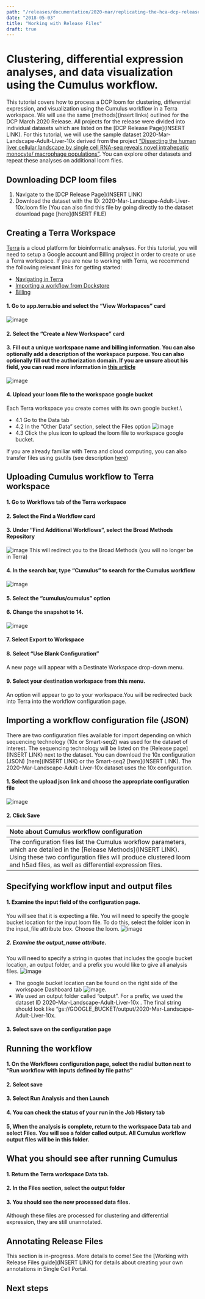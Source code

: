 ```yaml
---
path: "/releases/documentation/2020-mar/replicating-the-hca-dcp-release-analysis"
date: "2018-05-03"
title: "Working with Release Files"
draft: true
---
```


#  Clustering, differential expression analyses, and data visualization using the Cumulus workflow. 
This tutorial covers how to process a DCP loom for clustering, differential expression, and visualization using the Cumulus workflow in a Terra workspace. We will use the same [methods](insert links) outlined for the DCP March 2020 Release. All projects for the release were divided into individual datasets which are listed on the [DCP Release Page](INSERT LINK). For this tutorial, we will use the sample dataset 2020-Mar-Landscape-Adult-Liver-10x derived from the project [“Dissecting the human liver cellular landscape by single cell RNA-seq reveals novel intrahepatic monocyte/ macrophage populations”](https://data.humancellatlas.org/explore/projects/4d6f6c96-2a83-43d8-8fe1-0f53bffd4674). You can explore other datasets and repeat these analyses on additional loom files.

## Downloading DCP loom files
1. Navigate to the [DCP Release Page](INSERT LINK)
2. Download the dataset with the ID: 2020-Mar-Landscape-Adult-Liver-10x.loom file (You can also find this file by going directly to the dataset download page [here](INSERT FILE)

## Creating a Terra Workspace
[Terra](app.terra.bio) is a cloud platform for bioinformatic analyses. For this tutorial, you will need to setup a Google account and Billing project in order to create or use a Terra workspace. If you are new to working with Terra, we recommend the following relevant links for getting started:
- [Navigating in Terra](https://support.terra.bio/hc/en-us/articles/360022704371)
- [Importing a workflow from Dockstore](https://support.terra.bio/hc/en-us/articles/360039827191)
- [Billing](https://support.terra.bio/hc/en-us/articles/360026182251)

#### 1. Go to app.terra.bio and select the “View Workspaces” card
![image](_images/01_new_workspace_card.png)

#### 2. Select the “Create a New Workspace” card
#### 3. Fill out a unique workspace name and billing information. You can also optionally add a description of the workspace purpose. You can also optionally fill out the authorization domain. If you are unsure about his field, you can read more information in [this article](https://support.terra.bio/hc/en-us/articles/360026775691)
![image](_images/02_new_workspace_info.png)

#### 4. Upload your loom file to the workspace google bucket
Each Terra workspace you create comes with its own google bucket.\
   *  4.1 Go to the Data tab
   *  4.2 In the “Other Data” section, select the Files option
![image](_images/03_other_files_section.png)
   *  4.3 Click the plus icon to upload the loom file to workspace google bucket.

If you are already familiar with Terra and cloud computing, you can also transfer files using gsutils (see description [here](https://support.terra.bio/hc/en-us/articles/360024056512))

## Uploading Cumulus workflow to Terra workspace
#### 1. Go to Workflows tab of the Terra workspace
#### 2. Select the Find a Workflow card
#### 3. Under “Find Additional Workflows”, select the Broad Methods Repository
![image](_images/04_Find_Addnl_Workflows.png)
This will redirect you to the Broad Methods (you will no longer be in Terra)
#### 4. In the search bar, type “Cumulus” to search for the Cumulus workflow
![image](_images/05_Find_Cumulus.png)
#### 5. Select the “cumulus/cumulus” option
#### 6. Change the snapshot to 14.
![image](_images/07_snapshot14_export.png)
#### 7. Select Export to Workspace
#### 8. Select “Use Blank Configuration”
A new page will appear with a Destinate Workspace drop-down menu. 
#### 9. Select your destination workspace from this menu. 
An option will appear to go to your workspace.You will be redirected back into Terra into the workflow configuration page. 

## Importing a workflow configuration file (JSON)
There are two configuration files available for import depending on which sequencing technology (10x or Smart-seq2)  was used for the dataset of interest. The sequencing technology will be listed on the [Release page](INSERT LINK) next to the dataset. 
You can download the 10x configuration (JSON) [here](INSERT LINK) or the Smart-seq2  [here](INSERT LINK). The 2020-Mar-Landscape-Adult-Liver-10x dataset uses the 10x configuration.

#### 1. Select the upload json link and choose the appropriate configuration file
![image](_images/08_json_upload.png)

#### 2. Click Save

| Note about Cumulus workflow configuration |
| :-- |
| The configuration files list the Cumulus workflow parameters, which are detailed in the [Release Methods](INSERT LINK). Using these two configuration files will produce clustered loom and h5ad files, as well as differential expression files. |

## Specifying workflow input and output files

#### 1. Examine the input field of the configuration page. 
You will see that it is expecting a file. You will need to specify the google bucket location for the input loom file. To do this, select the folder icon in the input_file attribute box. Choose the loom. 
![image](_images/09_input_file.png)

##### 2. Examine the output_name attribute. 
You will need to specify a string in quotes that includes the google bucket location, an output folder, and a prefix you would like to give all analysis files. ![image](_images/10_output_name.png)
- The google bucket location can be found on the right side of the workspace Dashboard tab ![image](_images/11_Dashboard_google_bucket). 
- We used an output folder called “output”. For a prefix, we used the dataset ID 2020-Mar-Landscape-Adult-Liver-10x . The final string should look like “gs://GOOGLE_BUCKET/output/2020-Mar-Landscape-Adult-Liver-10x.


#### 3. Select save on the configuration page

## Running the workflow

#### 1. On the Workflows configuration page, select the radial button next to “Run workflow with inputs defined by file paths”
#### 2. Select save
#### 3. Select Run Analysis and then Launch
#### 4. You can check the status of your run in the Job History tab
#### 5, When the analysis is complete, return to the workspace Data tab and select Files. You will see a folder called output. All Cumulus workflow output files will be in this folder.

## What you should see after running Cumulus
#### 1. Return the Terra workspace Data tab.
#### 2. In the Files section, select the output folder
#### 3. You should see the now processed data files. 
Although these files are processed for clustering and differential expression, they are still unannotated. 

## Annotating Release Files
This section is in-progress. More details to come! See the [Working with Release Files guide](INSERT LINK) for details about creating your own annotations in Single Cell Portal.

## Next steps
